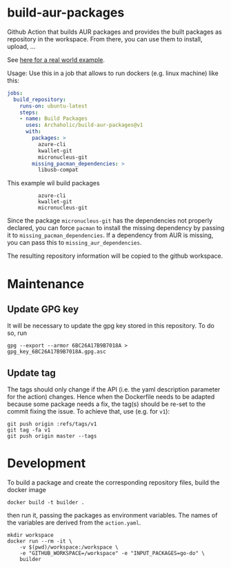 # build-aur-packages

Github Action that builds AUR packages and provides the built packages as
repository in the workspace.
From there, you can use them to install, upload, ...

See
[here for a real world example](https://github.com/Archaholic/aurBuilder).

Usage:
Use this in a job that allows to run dockers (e.g. linux machine) like this:

```yaml
jobs:
  build_repository:
    runs-on: ubuntu-latest
    steps:
    - name: Build Packages
      uses: Archaholic/build-aur-packages@v1
      with:
        packages: >
          azure-cli
          kwallet-git
          micronucleus-git
        missing_pacman_dependencies: >
          libusb-compat
```

This example wil build packages

```
          azure-cli
          kwallet-git
          micronucleus-git
```

Since the package `micronucleus-git` has the dependencies not properly
declared, you can force `pacman` to install the missing dependency by passing
it to `missing_pacman_dependencies`.
If a dependency from AUR is missing, you can pass this to
`missing_aur_dependencies`.

The resulting repository information will be copied to the github workspace.


# Maintenance

## Update GPG key

It will be necessary to update the gpg key stored in this repository.
To do so, run

    gpg --export --armor 6BC26A17B9B7018A > gpg_key_6BC26A17B9B7018A.gpg.asc


## Update tag

The tags should only change if the API (i.e. the yaml description parameter for
the action) changes.
Hence when the Dockerfile needs to be adapted because some package needs a fix,
the tag(s) should be re-set to the commit fixing the issue.
To achieve that, use (e.g. for `v1`):

    git push origin :refs/tags/v1
    git tag -fa v1
    git push origin master --tags



# Development

To build a package and create the corresponding repository files, build the docker image

    docker build -t builder .

then run it, passing the packages as environment variables.
The names of the variables are derived from the `action.yaml`.

    mkdir workspace
    docker run --rm -it \
        -v $(pwd)/workspace:/workspace \
        -e "GITHUB_WORKSPACE=/workspace" -e "INPUT_PACKAGES=go-do" \
        builder
